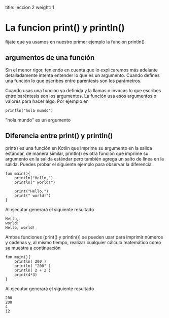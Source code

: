 title: leccion 2
weight: 1
# La funcion print() y println()
fíjate que ya usamos en nuestro primer ejemplo la función println()
## argumentos de una función
Sin el menor rigor, teniendo en cuenta que lo explicaremos más adelante detalladamente intenta entender lo que es un argumento. 
Cuando defines una función lo que escribes entre paréntesis son los parámetros.

Cuando usas una función ya definida y la llamas o invocas lo que escribes entre paréntesis son los argumentos. La función usa esos argumentos o valores para hacer algo. Por ejemplo en
~~~
println("hola mundo")
~~~
"hola mundo" es un argumento
## Diferencia entre print() y println()

print() es una función en Kotlin que imprime su argumento en la salida estándar, de manera similar, println() es otra función que imprime su argumento en la salida estándar pero también agrega un salto de línea en la salida. Puedes probar el siguiente ejemplo para observar la diferencia
~~~
fun main(){
    println("Hello,")
    println(" world!")

    print("Hello,")
    print(" world!")
}
~~~
Al ejecutar generará el siguiente resultado
~~~
Hello,
world!
Hello, world!
~~~
Ambas funciones (print() y println()) se pueden usar para imprimir números y cadenas y, al mismo tiempo, realizar cualquier cálculo matemático como se muestra a continuación
~~~
fun main(){
    println( 200 )
    println( "200" )
    println( 2 + 2 )
    print(4*3)
}
~~~
Al ejecutar generará el siguiente resultado
~~~
200
200
4
12
~~~
